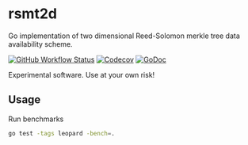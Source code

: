 # rsmt2d

Go implementation of two dimensional Reed-Solomon merkle tree data availability scheme.

[![GitHub Workflow Status](https://img.shields.io/github/workflow/status/lazyledger/rsmt2d/Tests)](https://github.com/lazyledger/rsmt2d/actions/workflows/ci.yml)
[![Codecov](https://img.shields.io/codecov/c/github/lazyledger/rsmt2d)](https://app.codecov.io/gh/lazyledger/rsmt2d)
[![GoDoc](https://godoc.org/github.com/lazyledger/rsmt2d?status.svg)](https://godoc.org/github.com/lazyledger/rsmt2d)

Experimental software. Use at your own risk!

## Usage

Run benchmarks

```sh
go test -tags leopard -bench=.
```

